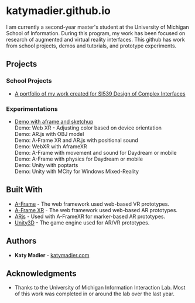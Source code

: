 # katymadier.github.io

I am currently a second-year master's student at the University of Michigan School of Information. During this program, my work has been focused on research of augmented and virtual reality interfaces. This github has work from school projects, demos and tutorials, and prototype experiments. 

## Projects
### School Projects
* [A portfolio of my work created for SI539 Design of Complex Interfaces](https://katymadier.github.io/portfolio/)<br>

### Experimentations
* [Demo with aframe and sketchup](https://katymadier.github.io/poptart/) <br>
Demo: Web XR - Adjusting color based on device orientation<br>
Demo: AR.js with OBJ model<br>
Demo: A-Frame XR and AR.js with positional sound<br>
Demo: WebXR with AframeXR<br>
Demo: A-Frame with movement and sound for Daydream or mobile<br>
Demo: A-Frame with physics for Daydream or mobile<br>
Demo: Unity with poptarts<br>
Demo: Unity with MCity for Windows Mixed-Reality<br>


## Built With

* [A-Frame](http://) - The web framework used web-based VR prototypes.
* [A-Frame XR](http://) - The web framework used web-based AR prototypes.
* [ARjs](http://) - Used with A-FrameXR for marker-based AR prototypes.
* [Unity3D](https://) - The game engine used for AR/VR prototypes.

## Authors

* **Katy Madier** - [katymadier.com](https://katymadier.com)


## Acknowledgments

* Thanks to the University of Michigan Information Interaction Lab. Most of this work was completed in or around the lab over the last year. 
